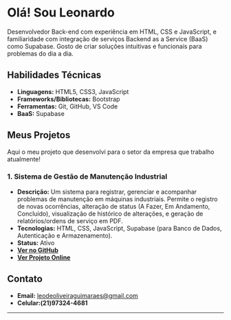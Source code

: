 # Olá! Sou Leonardo

Desenvolvedor Back-end com experiência em HTML, CSS e JavaScript, e familiaridade com integração de serviços Backend as a Service (BaaS) como Supabase. Gosto de criar soluções intuitivas e funcionais para problemas do dia a dia.

## Habilidades Técnicas

* **Linguagens:** HTML5, CSS3, JavaScript
* **Frameworks/Bibliotecas:** Bootstrap
* **Ferramentas:** Git, GitHub, VS Code
* **BaaS:** Supabase

## Meus Projetos

Aqui o meu projeto que desenvolvi para o setor da empresa que trabalho atualmente!

### 1. Sistema de Gestão de Manutenção Industrial
* **Descrição:** Um sistema para registrar, gerenciar e acompanhar problemas de manutenção em máquinas industriais. Permite o registro de novas ocorrências, alteração de status (A Fazer, Em Andamento, Concluído), visualização de histórico de alterações, e geração de relatórios/ordens de serviço em PDF.
* **Tecnologias:** HTML, CSS, JavaScript, Supabase (para Banco de Dados, Autenticação e Armazenamento).
* **Status:** Ativo
* [**Ver no GitHub**]([https://github.com/SeuUsuario/sistema-gestao-manutencao](https://github.com/leoonardooliveira/controle-manutencao-supabase))
* [**Ver Projeto Online**]([LINK_DO_SEU_PROJETO_HOSPEDADO_SE_TIVER](https://leoonardooliveira.github.io/controle-manutencao-supabase/)) 

## Contato
* **Email:** leodeoliveiraguimaraes@gmail.com
* **Celular:(21)97324-4681**
---
